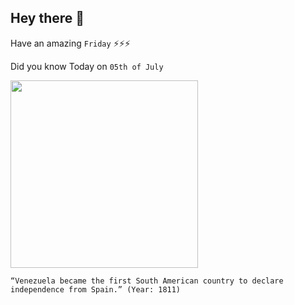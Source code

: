 ## Hey there 👋
Have an amazing `Friday` ⚡⚡⚡

Did you know Today on `05th of July`
 
 [<img src="https://upload.wikimedia.org/wikipedia/commons/0/0a/BatallaCarabobo02.JPG" width="300" />](https://www.thoughtco.com/independence-from-spain-in-venezuela-2136397#:~:text=Radicals%20within%20the%20government%2C%20such,sever%20all%20ties%20with%20Spain.) 
 ```
“Venezuela became the first South American country to declare independence from Spain.” (Year: 1811)
```
